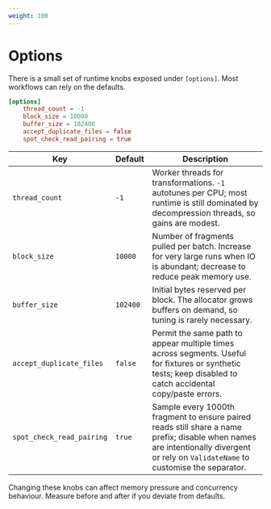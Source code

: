 ```yaml
---
weight: 100
---
```


# Options

There is a small set of runtime knobs exposed under `[options]`. Most workflows can rely on the defaults.

```toml
[options]
    thread_count = -1
    block_size = 10000
    buffer_size = 102400
    accept_duplicate_files = false
    spot_check_read_pairing = true
```

| Key                      | Default | Description |
|--------------------------|---------|-------------|
| `thread_count`           | `-1`    | Worker threads for transformations. `-1` autotunes per CPU; most runtime is still dominated by decompression threads, so gains are modest. |
| `block_size`             | `10000` | Number of fragments pulled per batch. Increase for very large runs when IO is abundant; decrease to reduce peak memory use. |
| `buffer_size`            | `102400` | Initial bytes reserved per block. The allocator grows buffers on demand, so tuning is rarely necessary. |
| `accept_duplicate_files` | `false` | Permit the same path to appear multiple times across segments. Useful for fixtures or synthetic tests; keep disabled to catch accidental copy/paste errors. |
| `spot_check_read_pairing` | `true` | Sample every 1000th fragment to ensure paired reads still share a name prefix; disable when names are intentionally divergent or rely on `ValidateName` to customise the separator. |

Changing these knobs can affect memory pressure and concurrency behaviour. Measure before and after if you deviate from defaults.
